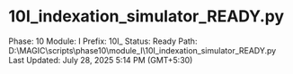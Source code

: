 # 10I_indexation_simulator_READY.py

Phase: 10
Module: I
Prefix: 10I_
Status: Ready
Path: D:\MAGIC\scripts\phase10\module_I\10I_indexation_simulator_READY.py
Last Updated: July 28, 2025 5:14 PM (GMT+5:30)